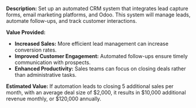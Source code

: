 **Description:**
Set up an automated CRM system that integrates lead capture forms, email marketing platforms, and Odoo. This system will manage leads, automate follow-ups, and track customer interactions.

**Value Provided:**
- **Increased Sales:** More efficient lead management can increase conversion rates.
- **Improved Customer Engagement:** Automated follow-ups ensure timely communication with prospects.
- **Enhanced Productivity:** Sales teams can focus on closing deals rather than administrative tasks.

**Estimated Value:**
If automation leads to closing 5 additional sales per month, with an average deal size of $2,000, it results in $10,000 additional revenue monthly, or $120,000 annually.
